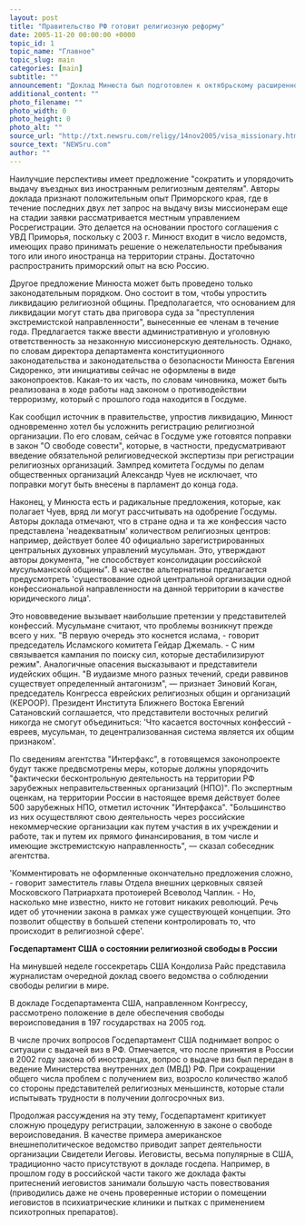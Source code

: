 ```yaml
---
layout: post
title: "Правительство РФ готовит религиозную реформу"
date: 2005-11-20 00:00:00 +0000
topic_id: 1
topic_name: "Главное"
topic_slug: main
categories: [main]
subtitle: ""
announcement: "Доклад Минюста был подготовлен к октябрьскому расширенному заседанию Совета безопасности. Авторы документа констатируют, что Россия подвергается \"иностранной религиозной экспансии\": за последние 10 лет число религиозных движений в стране выросло с 20 до 69. Для противодействия этой экспансии предлагается ограничить приток в Россию иностранных миссионеров и упорядочить регистрацию религиозных объединений. Доклад интересен тем, что обобщает большую часть инициатив, которые есть у государства в области религии. Однако, по мнению экспертов, далеко не все они могут быть реализованы, сообщает газета \"Ведомости\"."
additional_content: ""
photo_filename: ""
photo_width: 0
photo_height: 0
photo_alt: ""
source_url: "http://txt.newsru.com/religy/14nov2005/visa_missionary.html"
source_text: "NEWSru.com"
author: ""
---
```

Наилучшие перспективы имеет предложение "сократить и упорядочить выдачу въездных виз иностранным религиозным деятелям". Авторы доклада признают положительным опыт Приморского края, где в течение последних двух лет запрос на выдачу визы миссионерам еще на стадии заявки рассматривается местным управлением Росрегистрации. Это делается на основании простого соглашения с УВД Приморья, поскольку с 2003 г. Минюст входит в число ведомств, имеющих право принимать решение о нежелательности пребывания того или иного иностранца на территории страны. Достаточно распространить приморский опыт на всю Россию.

Другое предложение Минюста может быть проведено только законодательным порядком. Оно состоит в том, чтобы упростить ликвидацию религиозной общины. Предполагается, что основанием для ликвидации могут стать два приговора суда за "преступления экстремистской направленности", вынесенные ее членам в течение года. Предлагается также ввести административную и уголовную ответственность за незаконную миссионерскую деятельность. Однако, по словам директора департамента конституционного законодательства и законодательства о безопасности Минюста Евгения Сидоренко, эти инициативы сейчас не оформлены в виде законопроектов. Какая-то их часть, по словам чиновника, может быть реализована в ходе работы над законом о противодействии терроризму, который с прошлого года находится в Госдуме.

Как сообщил источник в правительстве, упростив ликвидацию, Минюст одновременно хотел бы усложнить регистрацию религиозной организации. По его словам, сейчас в Госдуме уже готовятся поправки в закон "О свободе совести", которые, в частности, предусматривают введение обязательной религиоведческой экспертизы при регистрации религиозных организаций. Зампред комитета Госдумы по делам общественных организаций Александр Чуев не исключает, что поправки могут быть внесены в парламент до конца года.

Наконец, у Минюста есть и радикальные предложения, которые, как полагает Чуев, вряд ли могут рассчитывать на одобрение Госдумы. Авторы доклада отмечают, что в стране одна и та же конфессия часто представлена 'неадекватным' количеством религиозных центров: например, действует более 40 официально зарегистрированных центральных духовных управлений мусульман. Это, утверждают авторы документа, "не способствует консолидации российской мусульманской общины". В качестве альтернативы предлагается предусмотреть 'существование одной центральной организации одной конфессиональной направленности на данной территории в качестве юридического лица'.

Это нововведение вызывает наибольшие претензии у представителей конфессий. Мусульмане считают, что проблемы возникнут прежде всего у них. "В первую очередь это коснется ислама, - говорит председатель Исламского комитета Гейдар Джемаль. - С ним связывается кампания по поиску сил, которые дестабилизируют режим". Аналогичные опасения высказывают и представители иудейских общин. "В иудаизме много разных течений, среди раввинов существует определенный антагонизм", &mdash; признает Зиновий Коган, председатель Конгресса еврейских религиозных общин и организаций (КЕРООР). Президент Института Ближнего Востока Евгений Сатановский соглашается, что представители восточных религий никогда не смогут объединиться: 'Что касается восточных конфессий - евреев, мусульман, то децентрализованная система является их общим признаком'.

По сведениям агентства "Интерфакс", в готовящемся законопроекте будут также предвсмотрены меры, которые должны упорядочить "фактически бесконтрольную деятельность на территории РФ зарубежных неправительственных организаций (НПО)". По экспертным оценкам, на территории России в настоящее время действует более 500 зарубежных НПО, отметил источник "Интерфакса". "Большинство из них осуществляют свою деятельность через российские некоммерческие организации как путем участия в их учреждении и работе, так и путем их прямого финансирования, в том числе и имеющие экстремистскую направленность", &mdash; сказал собеседник агентства.

'Комментировать не оформленные окончательно предложения сложно, - говорит заместитель главы Отдела внешних церковных связей Московского Патриархата протоиерей Всеволод Чаплин. - Но, насколько мне известно, никто не готовит никаких революций. Речь идет об уточнении закона в рамках уже существующей концепции. Это позволит обществу в большей степени контролировать то, что происходит в религиозной сфере'.

<strong>Госдепартамент США о состоянии религиозной свободы в России</strong>

На минувшей неделе госсекретарь США Кондолиза Райс представила журналистам очередной доклад своего ведомства о соблюдении свободы религии в мире.

В докладе Госдепартамента США, направленном Конгрессу, рассмотрено положение в деле обеспечения свободы вероисповедания в 197 государствах на 2005 год.

В числе прочих вопросов Госдепартамент США поднимает вопрос о ситуации с выдачей виз в РФ. Отмечается, что после принятия в России в 2002 году закона об иностранцах, вопрос о выдаче виз был передан в ведение Министерства внутренних дел (МВД) РФ. При сокращении общего числа проблем с получением виз, возросло количество жалоб со стороны представителей религиозных меньшинств, которые стали испытывать трудности в получении долгосрочных виз.

Продолжая рассуждения на эту тему, Госдепартамент критикует сложную процедуру регистрации, заложенную в законе о свободе вероисповедания. В качестве примера американское внешнеполитическое ведомство приводит запрет деятельности организации Свидетели Иеговы. Иеговисты, весьма популярные в США, традиционно часто присутствуют в докладе госдепа. Например, в прошлом году в российской части такого же доклада факты притеснений иеговистов занимали большую часть повествования (приводились даже не очень проверенные истории о помещении иеговистов в психиатрические клиники и пытках с применением психотропных препаратов).
